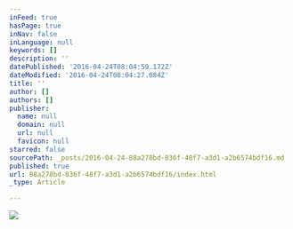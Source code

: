 ```yaml
---
inFeed: true
hasPage: true
inNav: false
inLanguage: null
keywords: []
description: ''
datePublished: '2016-04-24T08:04:59.172Z'
dateModified: '2016-04-24T08:04:27.084Z'
title: ''
author: []
authors: []
publisher:
  name: null
  domain: null
  url: null
  favicon: null
starred: false
sourcePath: _posts/2016-04-24-88a278bd-836f-48f7-a3d1-a2b6574bdf16.md
published: true
url: 88a278bd-836f-48f7-a3d1-a2b6574bdf16/index.html
_type: Article

---
```

![](https://the-grid-user-content.s3-us-west-2.amazonaws.com/bce3c4b7-7fa2-4bb0-9408-ed101bb842bc.png)